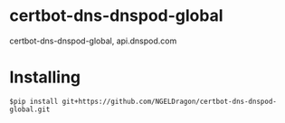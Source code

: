 # certbot-dns-dnspod-global
certbot-dns-dnspod-global,  api.dnspod.com

# Installing
```linux
$pip install git+https://github.com/NGELDragon/certbot-dns-dnspod-global.git
```
